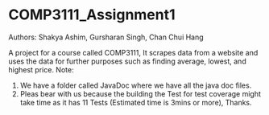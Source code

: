 # COMP3111_Assignment1
Authors: Shakya Ashim, Gursharan Singh, Chan Chui Hang

A project for a course called COMP3111, It scrapes data from a website and uses the data for further purposes such as finding average, lowest, and highest price.
Note:
1. We have a folder called JavaDoc where we have all the java doc files.
2. Pleas bear with us because the building the Test for test coverage might take time as it has 11 Tests (Estimated time is 3mins or more), Thanks.

